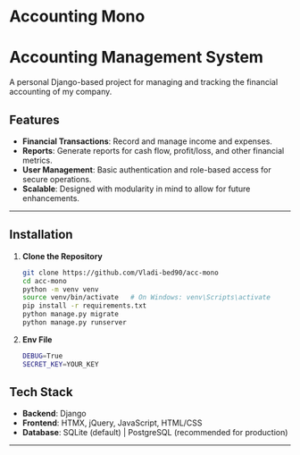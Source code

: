 
# Accounting Mono

# Accounting Management System

A personal Django-based project for managing and tracking the financial accounting of my company.

## Features

- **Financial Transactions**: Record and manage income and expenses.
- **Reports**: Generate reports for cash flow, profit/loss, and other financial metrics.
- **User Management**: Basic authentication and role-based access for secure operations.
- **Scalable**: Designed with modularity in mind to allow for future enhancements.

---

## Installation

1. **Clone the Repository**  
   ```bash
   git clone https://github.com/Vladi-bed90/acc-mono
   cd acc-mono
   python -m venv venv
   source venv/bin/activate   # On Windows: venv\Scripts\activate
   pip install -r requirements.txt
   python manage.py migrate
   python manage.py runserver
    ```
2. **Env File**
   ```bash
   DEBUG=True
   SECRET_KEY=YOUR_KEY
    ```

## Tech Stack

- **Backend**: Django
- **Frontend**: HTMX, jQuery, JavaScript, HTML/CSS
- **Database**: SQLite (default) | PostgreSQL (recommended for production)

---